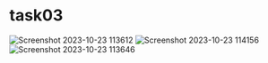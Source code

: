 # task03
![Screenshot 2023-10-23 113612](https://github.com/Nithesh24/task03/assets/65641597/38878374-4420-44ac-a0b0-c9efd24b9316)
![Screenshot 2023-10-23 114156](https://github.com/Nithesh24/task03/assets/65641597/db1018ad-de23-4a8c-ab83-91151b2f4ef3)
![Screenshot 2023-10-23 113646](https://github.com/Nithesh24/task03/assets/65641597/75fc150d-b4d6-45d1-acac-f28ac27d8eaa)
